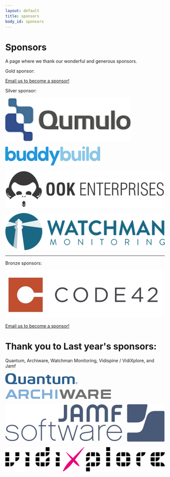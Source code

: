 ```yaml
---
layout: default
title: sponsors
body_id: sponsors
---
```


# Sponsors

A page where we thank our wonderful and generous sponsors.
<p>Gold sponsor:</p>
<p><a href="mailto:{{ site.email }}">Email us to become a sponsor!</a></p>
<p>Silver sponsor:</p>
<p><img src="/assets/qumulo_logo.png"></p>
<p><img src="/assets/buddybuildlogo.jpg"></p>
<p><img src="/assets/Ook_Logo-Horizontal.jpg"></p>
<p><img src="/assets/Watchman-Monitoring-logo-blue550.png"></p>
<hr>
<p>Bronze sponsors:</p>
<p><img src="/assets/Code42_Logo.jpg"></p>


<p><a href="mailto:{{ site.email }}">Email us to become a sponsor!</a></p>

# Thank you to Last year's sponsors:

Quantum, Archiware, Watchman Monitoring, Vidispine / VidiXplore, and Jamf

<p><img src="/assets/Quantum_Logo_229x35.jpg"></p>
<p><img src="/assets/archiware_logo_rgb_72dpi.png"></p>
<p><img src="/assets/JAMF-Software-Blue-Logo-Print.jpg"></p>
<p><img src="/assets/vidixplore_black550.png"></p>
